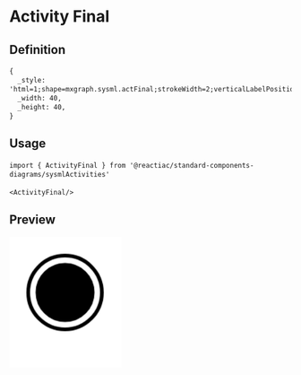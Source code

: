 # Activity Final

## Definition

```
{
  _style: 'html=1;shape=mxgraph.sysml.actFinal;strokeWidth=2;verticalLabelPosition=bottom;verticalAlignment=top;',
  _width: 40,
  _height: 40,
}
```

## Usage

```
import { ActivityFinal } from '@reactiac/standard-components-diagrams/sysmlActivities'

<ActivityFinal/>
```

## Preview

<img src="./activity-final.png" width="200"/>
